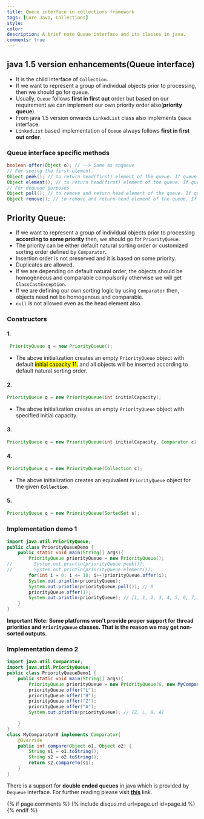 ```yaml
---
title: Queue interface in collections framework
tags: [Core Java, Collections]
style:
color:
description: A brief note Queue interface and its classes in java.
comments: true
---
```


## java 1.5 version enhancements(Queue interface)
- It is the child interface of `Collection`.
- If we want to represent a group of individual objects prior to processing, then we should go for queue.
- Usually, `Queue` follows **first in first out** order but based on our requirement we can implement our own priority order also(**priority queue**).
- From java 1.5 version onwards `LinkedList` class also implements `Queue` interface.
- `LinkedList` based implementation of `Queue` always follows **first in first out order**.

### Queue interface specific methods
```java
boolean offer(Object o); // --> Same as enqueue
// For seeing the first element.
Object peek(); // to return head(first) element of the queue. If queue is empty, this method returns null.
Object element(); // to return head(first) element of the queue. If queue is empty, this method raises RE: NoSuchElementException.
// For dequeue purposes
Object poll(); // to remove and return head element of the queue. If queue is empty then this method returns null.
Object remove(); // to remove and return head element of the queue. If queue is empty then this method raises RE: NoSuchElementException.
```

## Priority Queue:
- If we want to represent a group of individual objects prior to processing **according to some priority** then, we should go for `PriorityQueue`.
- The priority can be either default natural sorting order or customized sorting order defined by `Comparator`.
- Insertion order is not preserved and it is based on some priority.
- Duplicates are allowed.
- If we are depending on default natural order, the objects should be homogeneous and comparable compulsorily otherwise we will get `ClassCastException`.
- If we are defining our own sorting logic by using `Comparator` then, objects need not be homogenous and comparable.
- `null` is not allowed even as the head element also.

### Constructors

#### 1. 

```java
 PriorityQueue q = new PriorityQueue();
 ``` 
- The above initialization creates an empty <code>PriorityQueue</code> object with default <mark style="background-color: yellow">initial capacity 11.</mark> and all objects will be inserted according to default natural sorting order.

#### 2.
```java
PriorityQueue q = new PriorityQueue(int initialCapacity);
```
- The above initialization creates an empty <code>PriorityQueue</code> object with specified initial capacity.

#### 3. 
```java
PriorityQueue q = new PriorityQueue(int initialCapacity, Comparator c);
```

#### 4.
```java
PriorityQueue q = new PriorityQueue(Collection c);
```
- The above initialization creates an equivalent <code>PriorityQueue</code> object for the given **<code>Collection</code>**.

#### 5.
```java
PriorityQueue q = new PriorityQueue(SortedSet s);
```

### Implementation demo 1

```java
import java.util.PriorityQueue;
public class PriorityQueueDemo {
    public static void main(String[] args){
        PriorityQueue priorityQueue = new PriorityQueue();
//        System.out.println(priorityQueue.peek());
//        System.out.println(priorityQueue.element());
        for(int i = 0; i <= 10; i++)priorityQueue.offer(i);
        System.out.println(priorityQueue);
        System.out.println(priorityQueue.poll()); // 0
        priorityQueue.offer(1);
        System.out.println(priorityQueue); // [1, 1, 2, 3, 4, 5, 6, 7, 8, 9, 10]
    }
}
```
**Important Note: Some platforms won't provide proper support for thread priorities and `PriorityQueue` classes. That is the reason we may get non-sorted outputs.** 

### Implementation demo 2
```java
import java.util.Comparator;
import java.util.PriorityQueue;
public class PriorityQueueDemo1 {
    public static void main(String[] args){
        PriorityQueue priorityQueue = new PriorityQueue(6, new MyComparator8());
        priorityQueue.offer("L");
        priorityQueue.offer("B");
        priorityQueue.offer("Z");
        priorityQueue.offer("A");
        System.out.println(priorityQueue); // [Z, L, B, A]

    }
}
class MyComparator8 implements Comparator{
    @Override
    public int compare(Object o1, Object o2) {
        String s1 = o1.toString();
        String s2 = o2.toString();
        return s2.compareTo(s1);
    }
}
```
There is a support for **double ended queues** in java which is provided by `Dequeue` interface. For further reading please visit [**this**](https://www.geeksforgeeks.org/deque-interface-java-example/) link.

{% if page.comments %} {% include disqus.md url=page.url id=page.id %} {% endif %}